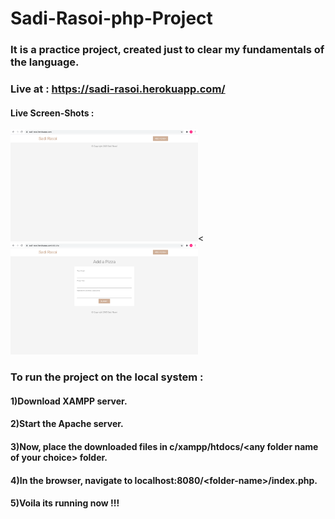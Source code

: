 # Sadi-Rasoi-php-Project

### It is a practice project, created just to clear my fundamentals of the language.

### Live at : https://sadi-rasoi.herokuapp.com/

#### Live Screen-Shots : 

 <p float="left">

 <img  src="https://github.com/techschneiderrr/sadi-rasoi-php-project/blob/main/img/1.png?raw=true" width="300">< 
 <img  src="https://github.com/techschneiderrr/sadi-rasoi-php-project/blob/main/img/2.png?raw=true" width="300">

 </p>

### To run the project on the local system :

#### 1)Download XAMPP server.

#### 2)Start the Apache server.

#### 3)Now, place the downloaded files in c/xampp/htdocs/\<any folder name of your choice> folder.

#### 4)In the browser, navigate to localhost:8080/\<folder-name>/index.php.

#### 5)Voila its running now !!!
